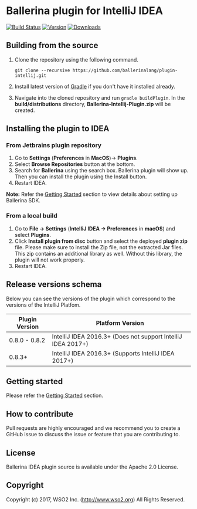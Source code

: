 # Ballerina plugin for IntelliJ IDEA

[![Build Status](https://travis-ci.org/ballerinalang/ballerina.svg?branch=master)](https://travis-ci.org/ballerinalang/ballerina)
[![Version](https://img.shields.io/jetbrains/plugin/v/9520-ballerina.svg)](https://plugins.jetbrains.com/plugin/9520-ballerina)
[![Downloads](https://img.shields.io/jetbrains/plugin/d/9520-ballerina.svg)](https://plugins.jetbrains.com/plugin/9520-ballerina)

## Building from the source

1. Clone the repository using the following command.

    ```
    git clone --recursive https://github.com/ballerinalang/plugin-intellij.git
    ```
2. Install latest version of [Gradle](https://gradle.org/) if you don't have it installed already.
3. Navigate into the cloned repository and run `gradle buildPlugin`. In the **build/distributions** directory, **Ballerina-Intellij-Plugin.zip** will be created.

## Installing the plugin to IDEA

### From Jetbrains plugin repository
1. Go to **Settings** (**Preferences** in **MacOS**)-> **Plugins**. 
2. Select **Browse Repositories** button at the bottom. 
3. Search for **Ballerina** using the search box. Ballerina plugin will show up. Then you can install the plugin using the Install button.
4. Restart IDEA.

**Note:** Refer the [Getting Started](https://github.com/ballerinalang/plugin-intellij#getting-started) section to view details about setting up Ballerina SDK.

### From a local build
1. Go to **File -> Settings** (**IntelliJ IDEA -> Preferences** in **macOS**) and select **Plugins**.
2. Click **Install plugin from disc** button and select the deployed **plugin zip** file. Please make sure to install the Zip file, not the extracted Jar files. This zip contains an additional library as well. Without this library, the plugin will not work properly.
3. Restart IDEA.

## Release versions schema

Below you can see the versions of the plugin which correspond to the versions of the 
IntelliJ Platfom.

| Plugin Version | Platform Version |
| --- | --- |
| 0.8.0 - 0.8.2 | IntelliJ IDEA 2016.3+ (Does not support IntelliJ IDEA 2017+)|
| 0.8.3+ | IntelliJ IDEA 2016.3+ (Supports IntelliJ IDEA 2017+)|

## Getting started

Please refer the [Getting Started](getting-started) section.

## How to contribute
Pull requests are highly encouraged and we recommend you to create a GitHub issue to discuss the issue or feature that you are contributing to.

## License
Ballerina IDEA plugin source is available under the Apache 2.0 License.

## Copyright
Copyright (c) 2017, WSO2 Inc. (http://www.wso2.org) All Rights Reserved.
